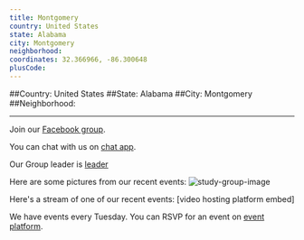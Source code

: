 ```yaml
---
title: Montgomery
country: United States
state: Alabama
city: Montgomery
neighborhood: 
coordinates: 32.366966, -86.300648
plusCode:
---
```


##Country: United States
##State: Alabama
##City: Montgomery
##Neighborhood: 
*****
Join our [Facebook group](https://www.facebook.com/groups/free.code.camp.montgomery.alabama).

You can chat with us on [chat app]().

Our Group leader is [leader]()

Here are some pictures from our recent events:
![study-group-image]()

Here's a stream of one of our recent events:
[video hosting platform embed]

We have events every Tuesday. You can RSVP for an event on [event platform]().
